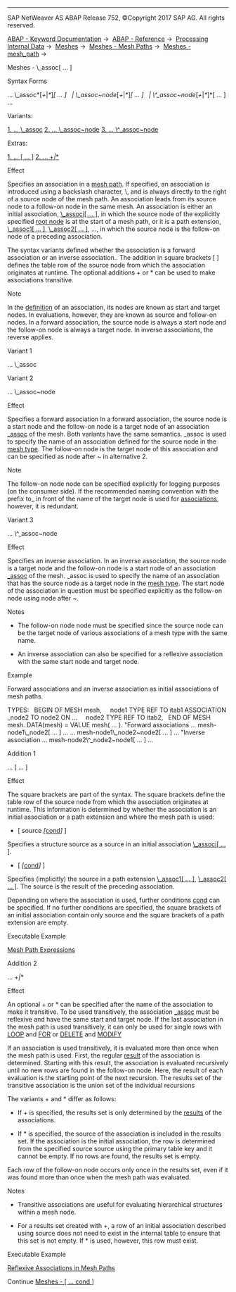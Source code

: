   

* * *

SAP NetWeaver AS ABAP Release 752, ©Copyright 2017 SAP AG. All rights reserved.

[ABAP - Keyword Documentation](javascript:call_link\('abenabap.htm'\)) →  [ABAP - Reference](javascript:call_link\('abenabap_reference.htm'\)) →  [Processing Internal Data](javascript:call_link\('abenabap_data_working.htm'\)) →  [Meshes](javascript:call_link\('abenabap_meshes.htm'\)) →  [Meshes - Mesh Paths](javascript:call_link\('abenmesh_pathes.htm'\)) →  [Meshes - mesh\_path](javascript:call_link\('abenmesh_path.htm'\)) → 

Meshes - \\\_assoc\[ ... \]

Syntax Forms

... \\\_assoc*\[*+*|*\**\]*\[ ... \]
  *|* \\\_assoc~node*\[*+*|*\**\]*\[ ... \]
  *|* \\^\_assoc~node*\[*+*|*\**\]*\[ ... \] ...

Variants:

[1\. ... \\\_assoc](#!ABAP_VARIANT_1@1@)
[2\. ... \\\_assoc~node](#!ABAP_VARIANT_2@2@)
[3\. ... \\^\_assoc~node](#!ABAP_VARIANT_3@3@)

Extras:

[1\. ... \[ ... \]](#!ABAP_ADDITION_1@1@)
[2\. ... +*|*\*](#!ABAP_ADDITION_2@2@)

Effect

Specifies an association in a [mesh path](javascript:call_link\('abenmesh_path.htm'\)). If specified, an association is introduced using a backslash character, \\, and is always directly to the right of a source node of the mesh path. An association leads from its source node to a follow-on node in the same mesh. An association is either an initial association, [\\\_associ\[ ... \]](javascript:call_link\('abenmesh_path.htm'\)), in which the source node of the explicitly specified [root node](javascript:call_link\('abenmesh_path.htm'\)) is at the start of a mesh path, or it is a path extension, [\\\_assoc1\[ ... \]](javascript:call_link\('abenmesh_path.htm'\)), [\\\_assoc2\[ ... \]](javascript:call_link\('abenmesh_path.htm'\)), ..., in which the source node is the follow-on node of a preceding association.

The syntax variants defined whether the association is a forward association or an inverse association.. The addition in square brackets \[ \] defines the table row of the source node from which the association originates at runtime. The optional additions + or \* can be used to make associations transitive.

Note

In the [definition](javascript:call_link\('abaptypes_mesh_association.htm'\)) of an association, its nodes are known as start and target nodes. In evaluations, however, they are known as source and follow-on nodes. In a forward association, the source node is always a start node and the follow-on node is always a target node. In inverse associations, the reverse applies.

Variant 1

... \\\_assoc

Variant 2

... \\\_assoc~node

Effect

Specifies a forward association In a forward association, the source node is a start node and the follow-on node is a target node of an association [\_assoc](javascript:call_link\('abaptypes_mesh_association.htm'\)) of the mesh. Both variants have the same semantics. \_assoc is used to specify the name of an association defined for the source node in the [mesh type](javascript:call_link\('abaptypes_mesh.htm'\)). The follow-on node is the target node of this association and can be specified as node after ~ in alternative 2.

Note

The follow-on node node can be specified explicitly for logging purposes (on the consumer side). If the recommended naming convention with the prefix to\_ in front of the name of the target node is used for [associations](javascript:call_link\('abaptypes_mesh_association.htm'\)), however, it is redundant.

Variant 3

... \\^\_assoc~node

Effect

Specifies an inverse association. In an inverse association, the source node is a target node and the follow-on node is a start node of an association [\_assoc](javascript:call_link\('abaptypes_mesh_association.htm'\)) of the mesh. \_assoc is used to specify the name of an association that has the source node as a target node in the [mesh type](javascript:call_link\('abaptypes_mesh.htm'\)). The start node of the association in question must be specified explicitly as the follow-on node using node after ~.

Notes

-   The follow-on node node must be specified since the source node can be the target node of various associations of a mesh type with the same name.

-   An inverse association can also be specified for a reflexive association with the same start node and target node.

Example

Forward associations and an inverse association as initial associations of mesh paths.

TYPES:
  BEGIN OF MESH mesh,
    node1 TYPE REF TO itab1 ASSOCIATION \_node2 TO node2 ON ...
    node2 TYPE REF TO itab2,
  END OF MESH mesh.
DATA(mesh) = VALUE mesh( ... ).
"Forward associations
... mesh-node1\\\_node2\[ ... \] ...
... mesh-node1\\\_node2~node2\[ ... \] ...
"Inverse association
... mesh-node2\\^\_node2~node1\[ ... \] ...

Addition 1

... \[ ... \]

Effect

The square brackets are part of the syntax. The square brackets define the table row of the source node from which the association originates at runtime. This information is determined by whether the association is an initial association or a path extension and where the mesh path is used:

-   \[ source *\[*[cond](javascript:call_link\('abenmesh_path_assoc_cond.htm'\))*\]* \]

Specifies a structure source as a source in an initial association [\\\_associ\[ ... \]](javascript:call_link\('abenmesh_path.htm'\)).

-   \[ *\[*[cond](javascript:call_link\('abenmesh_path_assoc_cond.htm'\))*\]* \]

Specifies (implicitly) the source in a path extension [\\\_assoc1\[ ... \]](javascript:call_link\('abenmesh_path.htm'\)), [\\\_assoc2\[ ... \]](javascript:call_link\('abenmesh_path.htm'\)). The source is the result of the preceding association.

Depending on where the association is used, further conditions [cond](javascript:call_link\('abenmesh_path_assoc_cond.htm'\)) can be specified. If no further conditions are specified, the square brackets of an initial association contain only source and the square brackets of a path extension are empty.

Executable Example

[Mesh Path Expressions](javascript:call_link\('abenmesh_table_expressions_abexa.htm'\))

Addition 2

... +*|*\*

Effect

An optional + or \* can be specified after the name of the association to make it transitive. To be used transitively, the association [\_assoc](javascript:call_link\('abaptypes_mesh_association.htm'\)) must be reflexive and have the same start and target node. If the last association in the mesh path is used transitively, it can only be used for single rows with [LOOP](javascript:call_link\('abenmesh_loop.htm'\)) and [FOR](javascript:call_link\('abenmesh_loop.htm'\)) or [DELETE](javascript:call_link\('abenmesh_delete.htm'\)) and [MODIFY](javascript:call_link\('abenmesh_delete.htm'\))

If an association is used transitively, it is evaluated more than once when the mesh path is used. First, the regular [result](javascript:call_link\('abenmesh_path_result.htm'\)) of the association is determined. Starting with this result, the association is evaluated recursively until no new rows are found in the follow-on node. Here, the result of each evaluation is the starting point of the next recursion. The results set of the transitive association is the union set of the individual recursions

The variants + and \* differ as follows:

-   If + is specified, the results set is only determined by the [results](javascript:call_link\('abenmesh_path_result.htm'\)) of the associations.

-   If \* is specified, the source of the association is included in the results set. If the association is the initial association, the row is determined from the specified source source using the primary table key and it cannot be empty. If no rows are found, the results set is empty.

Each row of the follow-on node occurs only once in the results set, even if it was found more than once when the mesh path was evaluated.

Notes

-   Transitive associations are useful for evaluating hierarchical structures within a mesh node.

-   For a results set created with +, a row of an initial association described using source does not need to exist in the internal table to ensure that this set is not empty. If \* is used, however, this row must exist.

Executable Example

[Reflexive Associations in Mesh Paths](javascript:call_link\('abenmesh_for_reflex_sngl_abexa.htm'\))

Continue
[Meshes - \[ ... cond \]](javascript:call_link\('abenmesh_path_assoc_cond.htm'\))